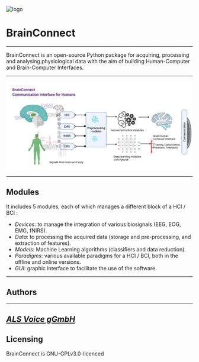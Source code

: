 ![logo](https://alsvoice.org/static/media/ALS_logo.f2bc66843640ae1d306fcb669109059c.svg)

# BrainConnect
---
BrainConnect is an open-source Python package for acquiring, processing and analysing physiological data with the aim of building Human-Computer and Brain-Computer Interfaces. 

***
![hci](https://github.com/alsvoice/brainconnect/blob/main/Images/hci.png)
***

## Modules

It includes 5 modules, each of which manages a different block of a HCI / BCI :
* _Devices_: to manage the integration of various biosignals (EEG, EOG, EMG, fNIRS).
* _Data_: to processing the acquired data (storage and pre-processing, and extraction of features).
* _Models_: Machine Learning algorithms (classifiers and data reduction).
* _Paradigms_: various available paradigms for a HCI / BCI, both in the offline and online versions.
* _GUI_: graphic interface to facilitate the use of the software.
---
## Authors
---
[_ALS Voice gGmbH_](https://alsvoice.org/)
---
## Licensing
BrainConnect is GNU-GPLv3.0-licenced
